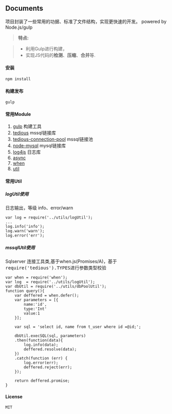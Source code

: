 Documents
-------------
项目封装了一些常用的功据、标准了文件结构，实现更快速的开发。
powered by Node.js/gulp


> **特点:**

> - 利用Gulp进行构建，
> - 实现JS代码的**检测**、**压缩**、**合并**等.

#### 安装

    npm install

#### 构建发布

    gulp

#### <i class="icon-pencil"></i>常用Module

 1. [gulp](https://github.com/gulpjs/gulp) 构建工具
 2. [tedious](https://github.com/pekim/tedious) mssql链接库
 3. [tedious-connection-pool](https://github.com/pekim/tedious-connection-pool) mssql链接池
 4. [node-mysql](https://github.com/felixge/node-mysql) mysql链接库
 5. [log4js](https://github.com/nomiddlename/log4js-node) 日志库
 6. [async](https://github.com/caolan/async)
 7. [when](https://github.com/caolan/async)
 8. [util](https://nodejs.org/api/util.html)


#### <i class="icon-pencil"></i>常用Util

##### <i class="icon-pencil"></i>logUtil使用
日志输出，等级 info、error/warn

    var log = require('../utils/logUtil');
    ...
    log.info('info');
    log.warn('warn');
    log.error('err');

##### <i class="icon-pencil"></i>mssqlUtil使用
Sqlserver 连接工具类,基于when.js(Promises/A)，基于<kbd>require('tedious').TYPES</kbd>进行参数类型校验

    var when = require('when');
	var log  = require('../utils/logUtil');
	var dbUtil = require('../utils/dbPoolUtil');
	function query(){
		var deffered = when.defer();
		var parameters = [{
			name:'id',
			type:'Int'
			value:1
		}];

		var sql = 'select id, name from t_user where id =@id;';

		dbUtil.execSQL(sql, parameters)
        .then(function(data){
            log.info(data);
            deffered.resolve(data);
        })
        .catch(function (err) {
            log.error(err);
            deffered.reject(err);
        });

	    return deffered.promise;
	}


#### License
    MIT
